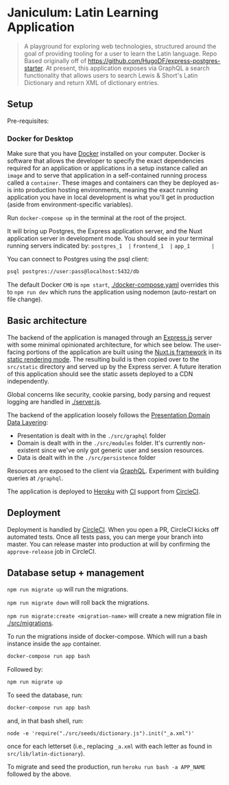 # Janiculum: Latin Learning Application

> A playground for exploring web technologies, structured around the goal of providing tooling for a user to learn the Latin language. Repo Based originally off of https://github.com/HugoDF/express-postgres-starter. At present, this application exposes via GraphQL a search functionality that allows users to search Lewis & Short's Latin Dictionary and return XML of dictionary entries.

## Setup

Pre-requisites:

### Docker for Desktop
Make sure that you have [Docker](https://www.docker.com/products/docker-desktop) installed on your computer. Docker is software that allows the developer to specify the exact dependencies required for an application or applications in a setup instance called an `image` and to serve that application in a self-contained running process called a `container`. These images and containers can they be deployed as-is into production hosting environments, meaning the exact running application you have in local development is what you'll get in production (aside from environment-specific variables).

Run `docker-compose up` in the terminal at the root of the project.

It will bring up Postgres, the Express application server, and the Nuxt application server in development mode. You should see in your terminal running servers indicated by:
`postgres_1  |`
`frontend_1  |`
`app_1       |`

You can connect to Postgres using the psql client:

```sh
psql postgres://user:pass@localhost:5432/db
```

The default Docker `CMD` is `npm start`, [./docker-compose.yaml](./docker-compose.yaml) overrides this to `npm run dev` which runs the application using nodemon (auto-restart on file change).

## Basic architecture

The backend of the application is managed through an [Express.js](https://expressjs.com/) server with some minimal opinionated architecture, for which see below. The user-facing portions of the application are built using the [Nuxt.js framework](https://nuxtjs.org/) in its [static rendering mode](https://nuxtjs.org/guide/commands#static-generated-deployment-pre-rendered-). The resulting build is then copied over to the `src/static` directory and served up by the Express server. A future iteration of this application should see the static assets deployed to a CDN independently.

Global concerns like security, cookie parsing, body parsing and request logging are handled in [./server.js](./server.js).

The backend of the application loosely follows the [Presentation Domain Data Layering](https://www.martinfowler.com/bliki/PresentationDomainDataLayering.html):

- Presentation is dealt with in the `./src/graphql` folder
- Domain is dealt with in the `./src/modules` folder. It's currently non-existent since we've only got generic user and session resources.
- Data is dealt with in the `./src/persistence` folder

Resources are exposed to the client via [GraphQL](https://developer.github.com/v4/). Experiment with building queries at `/graphql`.

The application is deployed to [Heroku](www.heroku.com) with [CI](https://codeship.com/continuous-integration-essentials) support from [CircleCI](www.circleci.com).

## Deployment
Deployment is handled by [CircleCI](www.circleci.com). When you open a PR, CircleCI kicks off automated tests. Once all tests pass, you can merge your branch into master. You can release master into production at will by confirming the `approve-release` job in CircleCI.


## Database setup + management

`npm run migrate up` will run the migrations.

`npm run migrate down` will roll back the migrations.

`npm run migrate:create <migration-name>`  will create a new migration file in [./src/migrations](./src/migrations).

To run the migrations inside of docker-compose. Which will run a bash instance inside the `app` container.
```sh
docker-compose run app bash
```

Followed by:
```sh
npm run migrate up
```

To seed the database, run:
```sh
docker-compose run app bash
```

and, in that bash shell, run:
```
node -e 'require("./src/seeds/dictionary.js").init("_a.xml")'
```

once for each letterset (i.e., replacing `_a.xml` with each letter as found in `src/lib/latin-dictionary`).

To migrate and seed the production, run `heroku run bash -a APP_NAME` followed by the above.
